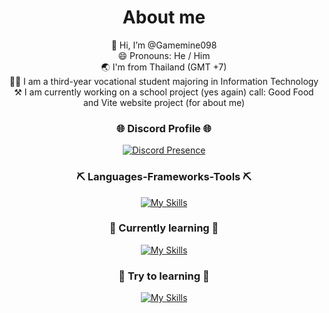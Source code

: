 <div align="center">

<h1>About me</h1>

👋 Hi, I’m @Gamemine098
<br/>
😄 Pronouns: He / Him
<br/>
🌏 I'm from Thailand (GMT +7)
<br/>
🧑‍🎓 I am a third-year vocational student majoring in Information Technology
<br/>
⚒️ I am currently working on a school project (yes again) call: Good Food and Vite website project (for about me)

### 🌐 Discord Profile 🌐
[![Discord Presence](https://lanyard.cnrad.dev/api/594483633662984192?bg=1a1b26&borderRadius=10px&hideDiscrim=true&showDisplayName=true&hideActivity=whenNotUsed)](https://discord.com/users/594483633662984192)

### ⛏️ Languages-Frameworks-Tools ⛏️
[![My Skills](https://skillicons.dev/icons?i=html,css,tailwindcss,bootstrap,mysql,vscode)](https://skillicons.dev)

### 🧭 Currently learning 🧭
[![My Skills](https://skillicons.dev/icons?i=js,ts,php,laravel,react,py,pr,ps,ae)](https://skillicons.dev)

### 🤯 Try to learning 🤯
[![My Skills](https://skillicons.dev/icons?i=java,kotlin,lua)](https://skillicons.dev)

</div>
